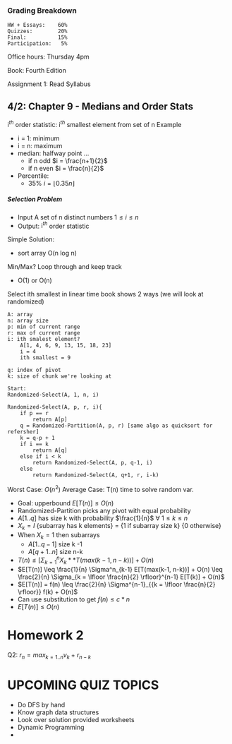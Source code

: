 ### Grading Breakdown
	HW + Essays:    60% 
	Quizzes:        20%
	Final:          15%
	Participation:   5%

Office hours: Thursday 4pm

Book: Fourth Edition

Assignment 1: Read Syllabus

## 4/2: Chapter 9 - Medians and Order Stats

$\text{i}^{th}$  order statistic: $\text{i}^{th}$  smallest element from set of n
Example
- i = 1: minimum
- i = n: maximum 
- median: halfway point ... 
	- if n odd $i = \frac{n+1}{2}$ 
	- if n even $i = \frac{n}{2}$ 
- Percentile:
	- 35% $i = \lfloor 0.35n \rfloor$

##### Selection Problem
- Input A set of n distinct numbers $1 \leq i \leq n$ 
- Output: $\text{i}^{th}$ order statistic

Simple Solution: 
- sort array O(n log n)

Min/Max? Loop through and keep track
- O(1) or O(n)

Select ith smallest in linear time
book shows 2 ways (we will look at randomized)

```
A: array
n: array size
p: min of current range
r: max of current range
i: ith smalest element?
	A[1, 4, 6, 9, 13, 15, 18, 23]
	i = 4 
	ith smallest = 9
	
q: index of pivot
k: size of chunk we're looking at

Start:
Randomized-Select(A, 1, n, i)

Randomized-Select(A, p, r, i){
	if p == r
		return A[p]
	q = Randomized-Partition(A, p, r) [same algo as quicksort for refersher]
	k = q-p + 1
	if i == k
		return A[q]
	else if i < k
		return Randomized-Select(A, p, q-1, i)
	else
		return Randomized-Select(A, q+1, r, i-k)
```
Worst Case: $O(n^2)$ 
Average Case: T(n) time to solve random var.
- Goal: upperbound $E[T(n)] \leq O(n)$ 
- Randomized-Partition picks any pivot with equal probability 
- $A[1..q]$ has size k with probability $\frac{1}{n}$ $\forall$ $1 \leq k \leq n$ 
- $X_k = I$ {subarray has k elements} = {1 if subarray size k} {0 otherwise}
- When $X_k = 1$ then subarrays 
	- $A[1..q-1]$ size k -1
	- $A[q+1..n]$ size n-k
- $T(n) \leq [\Sigma^{n}_{k=1} X_k ** T(max(k-1, n-k))] + O(n)$ 
- $E[T(n)] \leq \frac{1}{n} \Sigma^n_{k-1} E[T(max(k-1, n-k))] + O(n) \leq \frac{2}{n} \Sigma_{k = \lfloor \frac{n}{2} \rfloor}^{n-1} E[T(k)] + O(n)$
- $E[T(n)] = f(n) \leq \frac{2}{n} \Sigma^{n-1}_{{k = \lfloor \frac{n}{2} \rfloor}} f(k) + O(n)$
- Can use substitution to get $f(n) \leq c * n$
- $E[T(n)] \leq O(n)$


# Homework 2 
Q2: $r_n = max_{k=1..n}{v_k+r_{n-k}}$ 
# UPCOMING QUIZ TOPICS
- Do DFS by hand
- Know graph data structures
- Look over solution provided worksheets
- Dynamic Programming
- 